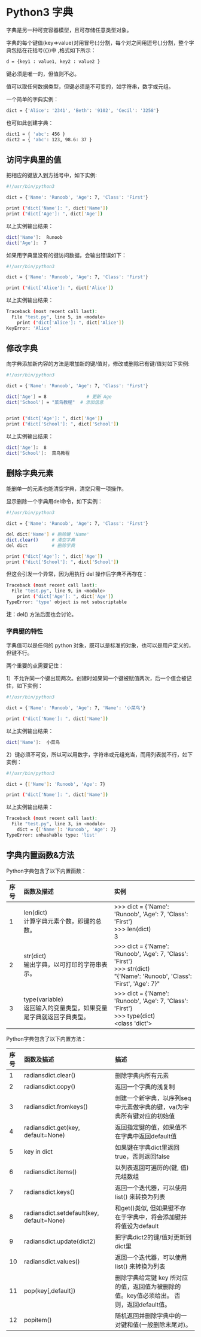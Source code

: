 # Python3 字典

字典是另一种可变容器模型，且可存储任意类型对象。

字典的每个键值(key=>value)对用冒号(:)分割，每个对之间用逗号(,)分割，整个字典包括在花括号({})中 ,格式如下所示：

```bash
d = {key1 : value1, key2 : value2 }
```

键必须是唯一的，但值则不必。

值可以取任何数据类型，但键必须是不可变的，如字符串，数字或元组。

一个简单的字典实例：

```bash
dict = {'Alice': '2341', 'Beth': '9102', 'Cecil': '3258'}
```

也可如此创建字典：

```bash
dict1 = { 'abc': 456 }
dict2 = { 'abc': 123, 98.6: 37 }
```

## 访问字典里的值

把相应的键放入到方括号中，如下实例:

```bash
#!/usr/bin/python3

dict = {'Name': 'Runoob', 'Age': 7, 'Class': 'First'}

print ("dict['Name']: ", dict['Name'])
print ("dict['Age']: ", dict['Age'])
```

以上实例输出结果：

```bash
dict['Name']:  Runoob
dict['Age']:  7
```

如果用字典里没有的键访问数据，会输出错误如下：

```bash
#!/usr/bin/python3

dict = {'Name': 'Runoob', 'Age': 7, 'Class': 'First'}

print ("dict['Alice']: ", dict['Alice'])
```

以上实例输出结果：

```bash
Traceback (most recent call last):
  File "test.py", line 5, in <module>
    print ("dict['Alice']: ", dict['Alice'])
KeyError: 'Alice'
```

## 修改字典

向字典添加新内容的方法是增加新的键/值对，修改或删除已有键/值对如下实例:

```bash
#!/usr/bin/python3

dict = {'Name': 'Runoob', 'Age': 7, 'Class': 'First'}

dict['Age'] = 8               # 更新 Age
dict['School'] = "菜鸟教程"  # 添加信息


print ("dict['Age']: ", dict['Age'])
print ("dict['School']: ", dict['School'])
```

以上实例输出结果：

```bash
dict['Age']:  8
dict['School']:  菜鸟教程
```

## 删除字典元素

能删单一的元素也能清空字典，清空只需一项操作。

显示删除一个字典用del命令，如下实例：

```bash
#!/usr/bin/python3

dict = {'Name': 'Runoob', 'Age': 7, 'Class': 'First'}

del dict['Name'] # 删除键 'Name'
dict.clear()     # 清空字典
del dict         # 删除字典

print ("dict['Age']: ", dict['Age'])
print ("dict['School']: ", dict['School'])
```

但这会引发一个异常，因为用执行 del 操作后字典不再存在：

```bash
Traceback (most recent call last):
  File "test.py", line 9, in <module>
    print ("dict['Age']: ", dict['Age'])
TypeError: 'type' object is not subscriptable
```

**注**：del() 方法后面也会讨论。

### 字典键的特性

字典值可以是任何的 python 对象，既可以是标准的对象，也可以是用户定义的，但键不行。

两个重要的点需要记住：

1）不允许同一个键出现两次。创建时如果同一个键被赋值两次，后一个值会被记住，如下实例：

```bash
#!/usr/bin/python3

dict = {'Name': 'Runoob', 'Age': 7, 'Name': '小菜鸟'}

print ("dict['Name']: ", dict['Name'])
```

以上实例输出结果：

```bash
dict['Name']:  小菜鸟
```

2）键必须不可变，所以可以用数字，字符串或元组充当，而用列表就不行，如下实例：

```bash
#!/usr/bin/python3

dict = {['Name']: 'Runoob', 'Age': 7}

print ("dict['Name']: ", dict['Name'])
```

以上实例输出结果：

```bash
Traceback (most recent call last):
  File "test.py", line 3, in <module>
    dict = {['Name']: 'Runoob', 'Age': 7}
TypeError: unhashable type: 'list'
```

## 字典内置函数&方法

Python字典包含了以下内置函数：

序号|函数及描述|实例
:-|:-|:-
1|len(dict)<br>计算字典元素个数，即键的总数。|>>> dict = {'Name': 'Runoob', 'Age': 7, 'Class': 'First'}<br>>>> len(dict)<br>3
2|str(dict)<br>输出字典，以可打印的字符串表示。|>>> dict = {'Name': 'Runoob', 'Age': 7, 'Class': 'First'}<br>>>> str(dict)<br>"{'Name': 'Runoob', 'Class': 'First', 'Age': 7}"
3|type(variable)<br>返回输入的变量类型，如果变量是字典就返回字典类型。|>>> dict = {'Name': 'Runoob', 'Age': 7, 'Class': 'First'}<br>>>> type(dict)<br><class 'dict'>

Python字典包含了以下内置方法：

序号|函数及描述|描述
:-|:-|:-
1|radiansdict.clear()|删除字典内所有元素
2|radiansdict.copy()|返回一个字典的浅复制
3|radiansdict.fromkeys()|创建一个新字典，以序列seq中元素做字典的键，val为字典所有键对应的初始值
4|radiansdict.get(key, default=None)|返回指定键的值，如果值不在字典中返回default值
5|key in dict|如果键在字典dict里返回true，否则返回false
6|radiansdict.items()|以列表返回可遍历的(键, 值) 元组数组
7|radiansdict.keys()|返回一个迭代器，可以使用 list() 来转换为列表
8|radiansdict.setdefault(key, default=None)|和get()类似, 但如果键不存在于字典中，将会添加键并将值设为default
9|radiansdict.update(dict2)|把字典dict2的键/值对更新到dict里
10|radiansdict.values()|返回一个迭代器，可以使用 list() 来转换为列表
11|pop(key[,default])|删除字典给定键 key 所对应的值，返回值为被删除的值。key值必须给出。 否则，返回default值。
12|popitem()|随机返回并删除字典中的一对键和值(一般删除末尾对)。
